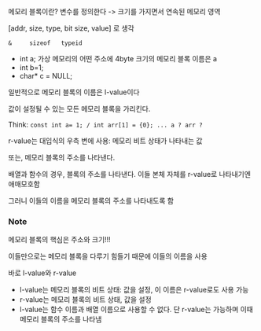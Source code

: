 메모리 블록이란? 변수를 정의한다 -> 크기를 가지면서 연속된 메모리 영역

[addr,   size,   type,   bit size, value] 로 생각

    &     sizeof   typeid      
- int a;   가상 메모리의 어떤 주소에 4byte 크기의 메모리 블록 이름은 a
- int b=1;
- char* c = NULL;


일반적으로 메모리 블록의 이름은 l-value이다

값이 설정될 수 있는 모든 메모리 블록을 가리킨다.

Think: `const int a= 1; / int arr[1] = {0}; ... a ? arr ?`

r-value는 대입식의 우측 변에 사용: 메모리 비트 상태가 나타내는 값

또는, 메모리 블록의 주소를 나타낸다.

배열과 함수의 경우, 블록의 주소를 나타낸다. 이들 본체 자체를 r-value로 나타내기엔 애매모호함

그러니 이들의 이름을 메모리 블록의 주소를 나타내도록 함

### Note

메모리 블록의 핵심은 주소와 크기!!!

이들만으로는 메모리 블록을 다루기 힘들기 때문에 이들의 이름을 사용

바로 l-value와 r-value
- l-value는 메모리 블록의 비트 상태: 값을 설정, 이 이름은 r-value로도 사용 가능
- r-value는 메모리 블록의 비트 상태, 값을 설정
- l-value는 함수 이름과 배열 이름으로 사용할 수 없다. 단 r-value는 가능하며 이때 메모리 블록의 주소를 나타냄



